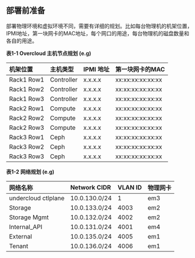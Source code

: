 ## 部署前准备

部署物理环境和虚拟环境不同，需要有详细的规划。比如每台物理机的机架位置，IPMI地址，第一块网卡的MAC地址，每个网口的用途，每台物理机的磁盘数量和各自的用途。

**表1-1 Overcloud 主机节点规划 \(e.g\)**

| 机架位置 | 主机类型 | IPMI 地址 | 第一块网卡的MAC |
| :--- | :--- | :--- | :--- |
| Rack1 Row1 | Controller | x.x.x.x | xx:xx:xx:xx:xx:xx |
| Rack1 Row2 | Controller | x.x.x.x | xx:xx:xx:xx:xx:xx |
| Rack1 Row3 | Controller | x.x.x.x | xx:xx:xx:xx:xx:xx |
| Rack2 Row1 | Compute | x.x.x.x | xx:xx:xx:xx:xx:xx |
| Rack2 Row2 | Compute | x.x.x.x | xx:xx:xx:xx:xx:xx |
| Rack2 Row3 | Compute | x.x.x.x | xx:xx:xx:xx:xx:xx |
| Rack3 Row1 | Ceph | x.x.x.x | xx:xx:xx:xx:xx:xx |
| Rack3 Row2 | Ceph | x.x.x.x | xx:xx:xx:xx:xx:xx |
| Rack3 Row3 | Ceph | x.x.x.x | xx:xx:xx:xx:xx:xx |

**表1-2 网络规划 \(e.g\)**

| 网络名称 | Network CIDR | VLAN ID | 物理网卡 |
| :--- | :--- | :--- | :--- |
| undercloud ctlplane | 10.0.130.0/24 | 1 | em3 |
| Storage | 10.0.133.0/24 | 4003 | em2 |
| Storage Mgmt | 10.0.132.0/24 | 4002 | em2 |
| Internal\_API | 10.0.131.0/24 | 4001 | em4 |
| External | 10.0.135.0/24 | 4005 | em1 |
| Tenant | 10.0.136.0/24 | 4006 | em1 |




